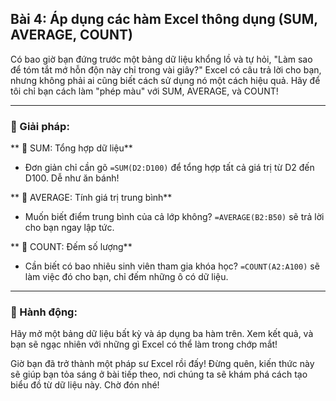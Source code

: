 ## Bài 4: Áp dụng các hàm Excel thông dụng (SUM, AVERAGE, COUNT)

Có bao giờ bạn đứng trước một bảng dữ liệu khổng lồ và tự hỏi, "Làm sao để tóm tắt mớ hỗn độn này chỉ trong vài giây?" Excel có câu trả lời cho bạn, nhưng không phải ai cũng biết cách sử dụng nó một cách hiệu quả. Hãy để tôi chỉ bạn cách làm "phép màu" với SUM, AVERAGE, và COUNT!

---

### 📌 Giải pháp:  

** 🔹 SUM: Tổng hợp dữ liệu**
- Đơn giản chỉ cần gõ `=SUM(D2:D100)` để tổng hợp tất cả giá trị từ D2 đến D100. Dễ như ăn bánh!

** 🔹 AVERAGE: Tính giá trị trung bình**
- Muốn biết điểm trung bình của cả lớp không? `=AVERAGE(B2:B50)` sẽ trả lời cho bạn ngay lập tức.

** 🔹 COUNT: Đếm số lượng**
- Cần biết có bao nhiêu sinh viên tham gia khóa học? `=COUNT(A2:A100)` sẽ làm việc đó cho bạn, chỉ đếm những ô có dữ liệu.

---

### 🚀 Hành động:  

Hãy mở một bảng dữ liệu bất kỳ và áp dụng ba hàm trên. Xem kết quả, và bạn sẽ ngạc nhiên với những gì Excel có thể làm trong chớp mắt!

Giờ bạn đã trở thành một pháp sư Excel rồi đấy! Đừng quên, kiến thức này sẽ giúp bạn tỏa sáng ở bài tiếp theo, nơi chúng ta sẽ khám phá cách tạo biểu đồ từ dữ liệu này. Chờ đón nhé!